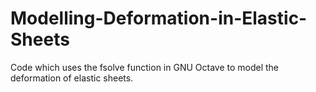 # Modelling-Deformation-in-Elastic-Sheets

Code which uses the fsolve function in GNU Octave to model the deformation of elastic sheets.
